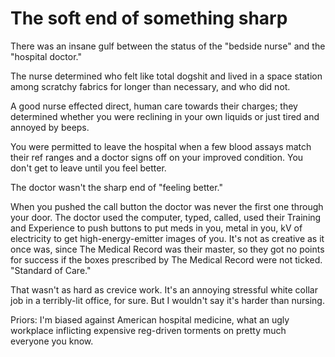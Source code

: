 # The soft end of something sharp

There was an insane gulf between the status of the "bedside nurse" and the "hospital doctor."

The nurse determined who felt like total dogshit and lived in a space station among scratchy fabrics for longer than necessary, and who did not.

A good nurse effected direct, human care towards their charges; they determined whether you were reclining in your own liquids or just tired and annoyed by beeps.

You were permitted to leave the hospital when a few blood assays match their ref ranges and a doctor signs off on your improved condition. You don't get to leave until you feel better.

The doctor wasn't the sharp end of "feeling better."

When you pushed the call button the doctor was never the first one through your door. The doctor used the computer, typed, called, used their Training and Experience to push buttons to put meds in you, metal in you, kV of electricity to get high-energy-emitter images of you. It's not as creative as it once was, since The Medical Record was their master, so they got no points for success if the boxes prescribed by The Medical Record were not ticked. "Standard of Care."

That wasn't as hard as crevice work. It's an annoying stressful white collar job in a terribly-lit office, for sure. But I wouldn't say it's harder than nursing.

Priors: I'm biased against American hospital medicine, what an ugly workplace inflicting expensive reg-driven torments on pretty much everyone you know.